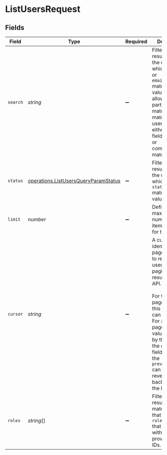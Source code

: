 # ListUsersRequest


## Fields

| Field                                                                                                                                                                                                                                                                                                                                       | Type                                                                                                                                                                                                                                                                                                                                        | Required                                                                                                                                                                                                                                                                                                                                    | Description                                                                                                                                                                                                                                                                                                                                 | Example                                                                                                                                                                                                                                                                                                                                     |
| ------------------------------------------------------------------------------------------------------------------------------------------------------------------------------------------------------------------------------------------------------------------------------------------------------------------------------------------- | ------------------------------------------------------------------------------------------------------------------------------------------------------------------------------------------------------------------------------------------------------------------------------------------------------------------------------------------- | ------------------------------------------------------------------------------------------------------------------------------------------------------------------------------------------------------------------------------------------------------------------------------------------------------------------------------------------- | ------------------------------------------------------------------------------------------------------------------------------------------------------------------------------------------------------------------------------------------------------------------------------------------------------------------------------------------- | ------------------------------------------------------------------------------------------------------------------------------------------------------------------------------------------------------------------------------------------------------------------------------------------------------------------------------------------- |
| `search`                                                                                                                                                                                                                                                                                                                                    | *string*                                                                                                                                                                                                                                                                                                                                    | :heavy_minus_sign:                                                                                                                                                                                                                                                                                                                          | Filters the results to only the users for which the `name` or<br/>`email_address` matches this value. This field allows for a partial<br/>match, matching any user for which either of the fields partially or<br/>completely matches.                                                                                                      | John                                                                                                                                                                                                                                                                                                                                        |
| `status`                                                                                                                                                                                                                                                                                                                                    | [operations.ListUsersQueryParamStatus](../../models/operations/listusersqueryparamstatus.md)                                                                                                                                                                                                                                                | :heavy_minus_sign:                                                                                                                                                                                                                                                                                                                          | Filters the results to only the users for which the `status`<br/>matches this value.                                                                                                                                                                                                                                                        | active                                                                                                                                                                                                                                                                                                                                      |
| `limit`                                                                                                                                                                                                                                                                                                                                     | *number*                                                                                                                                                                                                                                                                                                                                    | :heavy_minus_sign:                                                                                                                                                                                                                                                                                                                          | Defines the maximum number of items to return for this request.                                                                                                                                                                                                                                                                             | 1                                                                                                                                                                                                                                                                                                                                           |
| `cursor`                                                                                                                                                                                                                                                                                                                                    | *string*                                                                                                                                                                                                                                                                                                                                    | :heavy_minus_sign:                                                                                                                                                                                                                                                                                                                          | A cursor that identifies the page of results to return. This is used to<br/>paginate the results of this API.<br/><br/>For the first page of results, this parameter can be left out.<br/>For additional pages, use the value returned by the API in<br/>the `next_cursor` field. Similarly the `previous_cursor` can be used to<br/>reverse backwards in the list. | ZXhhbXBsZTE                                                                                                                                                                                                                                                                                                                                 |
| `roles`                                                                                                                                                                                                                                                                                                                                     | *string*[]                                                                                                                                                                                                                                                                                                                                  | :heavy_minus_sign:                                                                                                                                                                                                                                                                                                                          | Filters the results to only match the users that have any `roles`<br/>that matches with any of the provided role IDs.                                                                                                                                                                                                                       | [<br/>"8724fd24-5489-4a5d-90fd-0604df7d3b83"<br/>]                                                                                                                                                                                                                                                                                          |